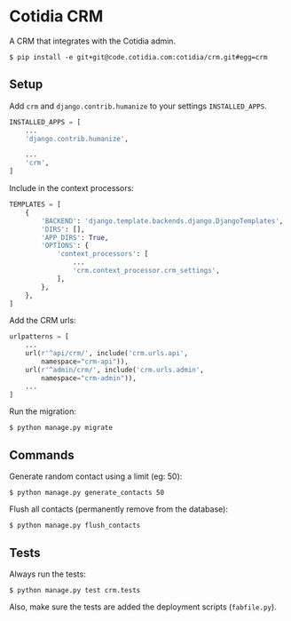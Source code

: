 Cotidia CRM
===========

A CRM that integrates with the Cotidia admin.

    $ pip install -e git+git@code.cotidia.com:cotidia/crm.git#egg=crm

## Setup

Add `crm` and `django.contrib.humanize` to your settings `INSTALLED_APPS`.

```python
INSTALLED_APPS = [
    ...
    'django.contrib.humanize',

    ...
    'crm',
]
```

Include in the context processors:

```python
TEMPLATES = [
    {
        'BACKEND': 'django.template.backends.django.DjangoTemplates',
        'DIRS': [],
        'APP_DIRS': True,
        'OPTIONS': {
            'context_processors': [
                ...
                'crm.context_processor.crm_settings',
            ],
        },
    },
]
```
  
Add the CRM urls:

```python
urlpatterns = [
    ...
    url(r'^api/crm/', include('crm.urls.api',
        namespace="crm-api")),
    url(r'^admin/crm/', include('crm.urls.admin',
        namespace="crm-admin")),
    ...
]
```

Run the migration:

```console
$ python manage.py migrate
```

## Commands

Generate random contact using a limit (eg: 50):

    $ python manage.py generate_contacts 50

Flush all contacts (permanently remove from the database):

    $ python manage.py flush_contacts

## Tests

Always run the tests:
    
    $ python manage.py test crm.tests

Also, make sure the tests are added the deployment scripts (`fabfile.py`).